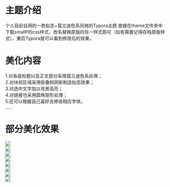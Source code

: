 # 主题介绍
个人目前自用的一款拟态+莫兰迪色系风格的Typora主题
直接在theme文件夹中下载smallP的css样式，改名替换原版的任一样式即可（如有需要记得存档原版样式），重启Typora就可以看到修改后的效果。
<br/>
# 美化内容
1.对各级标题以及正文部分采用莫兰迪色系处理；<br>
2.对块状区域采用层叠和阴影制造拟态效果；<br>
3.对选中文字加以背景高亮；<br>
4.对链接也采用圆角矩形处理；<br>
5.还可以根据自己喜好去修改相应字体。<br>
......<br>
# 部分美化效果
![](https://cdn.staticaly.com/gh/Pitayafruits/myPicRep@main/image/202211142311873.jpg)<br>
![](https://cdn.staticaly.com/gh/Pitayafruits/myPicRep@main/image/202211142311112.jpg)<br>
![](https://cdn.staticaly.com/gh/Pitayafruits/myPicRep@main/image/202211142312942.jpg)<br>
![](https://cdn.staticaly.com/gh/Pitayafruits/myPicRep@main/image/202211142312626.jpg)<br>
![](https://cdn.staticaly.com/gh/Pitayafruits/myPicRep@main/image/202211142312312.jpg)<br>
![](https://cdn.staticaly.com/gh/Pitayafruits/myPicRep@main/image/202211142313073.jpg)<br>
![](https://cdn.staticaly.com/gh/Pitayafruits/myPicRep@main/image/202211142313459.jpg)<br>
![](https://cdn.staticaly.com/gh/Pitayafruits/myPicRep@main/image/202211142314160.jpg)<br>
